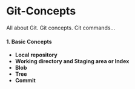 # Git-Concepts
All about Git. Git concepts. Cit commands...


#### 1. Basic Concepts
* **Local repository**
* **Working directory and Staging area or Index**
* **Blob**
* **Tree**
* **Commit**
